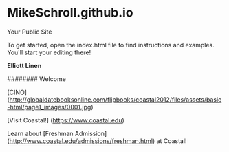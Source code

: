 MikeSchroll.github.io
=====================

Your Public Site

To get started, open the index.html file to find instructions and examples. You'll start your editing there!
 
 **Elliott Linen**
 


######## Welcome <h8>


[CINO] (http://globaldatebooksonline.com/flipbooks/coastal2012/files/assets/basic-html/page1_images/0001.jpg)

[Visit Coastal!] (https://www.coastal.edu)

Learn about [Freshman Admission] (http://www.coastal.edu/admissions/freshman.html) at Coastal!
